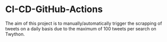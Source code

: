 # CI-CD-GitHub-Actions
The aim of this project is to manually/automatically trigger the scrapping of tweets on a daily basis due to the maximum of 100 tweets per search on Twython.
